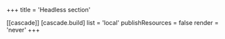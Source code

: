 +++
title = 'Headless section'

[[cascade]]
  [cascade.build]
    list = 'local'
    publishResources = false
    render = 'never'
+++

<!-- The content in this section is unpublished, but the files can be included in other pages -->
